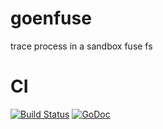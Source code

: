goenfuse
========

trace process in a sandbox fuse fs

CI
==

[![Build Status](https://drone.io/github.com/goen/goenfuse/status.png)](https://drone.io/github.com/goen/goenfuse/latest)
[![GoDoc](https://godoc.org/github.com/goen/goenfuse?status.svg)](https://godoc.org/github.com/goen/goenfuse)

